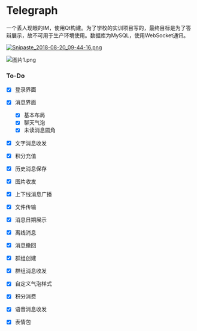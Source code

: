 # Telegraph
一个丢人现眼的IM，使用Qt构建。为了学校的实训项目写的，最终目标是为了答辩展示，故不可用于生产环境使用。数据库为MySQL，使用WebSocket通讯。

[![Snipaste_2018-08-20_09-44-16.png](https://i.loli.net/2018/08/20/5b7a1d028a4a0.png)](https://i.loli.net/2018/08/20/5b7a1d028a4a0.png)

![图片1.png](https://i.loli.net/2018/08/27/5b83a13ee7b79.png)

### To-Do

- [x] 登录界面
- [x] 消息界面
  - [x] 基本布局
  - [x] 聊天气泡
  - [x] 未读消息圆角
- [x] 文字消息收发
- [x] 积分充值
- [x] 历史消息保存
- [x] 图片收发
- [x] 上下线消息广播
- [x] 文件传输
- [x] 消息日期展示
- [x] 离线消息
- [x] 消息撤回
- [x] 群组创建
- [x] 群组消息收发
- [x] 自定义气泡样式
- [x] 积分消费
- [x] 语音消息收发
- [x] 表情包


